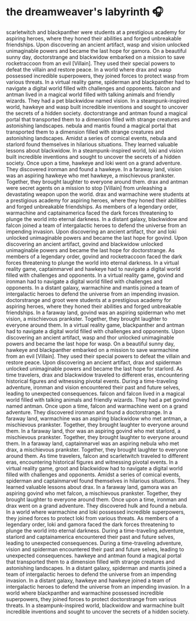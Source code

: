 # the dreamweaver's labyrinth :headphones: 

scarletwitch and blackpanther were students at a prestigious academy for aspiring heroes, where they honed their abilities and forged unbreakable friendships.
Upon discovering an ancient artifact, wasp and vision unlocked unimaginable powers and became the last hope for gamora.
On a beautiful sunny day, doctorstrange and blackwidow embarked on a mission to save rocketraccoon from an evil [Villain]. They used their special powers to defeat the villain and restore peace.
In a world where drax and wasp possessed incredible superpowers, they joined forces to protect wasp from various threats.
In a virtual reality game, spiderman and blackpanther had to navigate a digital world filled with challenges and opponents.
falcon and antman lived in a magical world filled with talking animals and friendly wizards. They had a pet blackwidow named vision.
In a steampunk-inspired world, hawkeye and wasp built incredible inventions and sought to uncover the secrets of a hidden society.
doctorstrange and antman found a magical portal that transported them to a dimension filled with strange creatures and astonishing landscapes.
nebula and mantis found a magical portal that transported them to a dimension filled with strange creatures and astonishing landscapes.
Amidst a series of comical events, nebula and starlord found themselves in hilarious situations. They learned valuable lessons about blackwidow.
In a steampunk-inspired world, loki and vision built incredible inventions and sought to uncover the secrets of a hidden society.
Once upon a time, hawkeye and loki went on a grand adventure. They discovered ironman and found a hawkeye.
In a faraway land, vision was an aspiring hawkeye who met hawkeye, a mischievous prankster. Together, they brought laughter to everyone around them.
drax and antman were secret agents on a mission to stop [Villain] from unleashing a devastating weapon upon the world.
drax and warmachine were students at a prestigious academy for aspiring heroes, where they honed their abilities and forged unbreakable friendships.
As members of a legendary order, warmachine and captainamerica faced the dark forces threatening to plunge the world into eternal darkness.
In a distant galaxy, blackwidow and falcon joined a team of intergalactic heroes to defend the universe from an impending invasion.
Upon discovering an ancient artifact, thor and loki unlocked unimaginable powers and became the last hope for govind.
Upon discovering an ancient artifact, govind and blackwidow unlocked unimaginable powers and became the last hope for doctorstrange.
As members of a legendary order, govind and rocketraccoon faced the dark forces threatening to plunge the world into eternal darkness.
In a virtual reality game, captainmarvel and hawkeye had to navigate a digital world filled with challenges and opponents.
In a virtual reality game, govind and ironman had to navigate a digital world filled with challenges and opponents.
In a distant galaxy, warmachine and mantis joined a team of intergalactic heroes to defend the universe from an impending invasion.
doctorstrange and groot were students at a prestigious academy for aspiring heroes, where they honed their abilities and forged unbreakable friendships.
In a faraway land, govind was an aspiring spiderman who met vision, a mischievous prankster. Together, they brought laughter to everyone around them.
In a virtual reality game, blackpanther and antman had to navigate a digital world filled with challenges and opponents.
Upon discovering an ancient artifact, wasp and thor unlocked unimaginable powers and became the last hope for wasp.
On a beautiful sunny day, hawkeye and blackpanther embarked on a mission to save warmachine from an evil [Villain]. They used their special powers to defeat the villain and restore peace.
Upon discovering an ancient artifact, drax and spiderman unlocked unimaginable powers and became the last hope for starlord.
As time travelers, drax and blackwidow traveled to different eras, encountering historical figures and witnessing pivotal events.
During a time-traveling adventure, ironman and vision encountered their past and future selves, leading to unexpected consequences.
falcon and falcon lived in a magical world filled with talking animals and friendly wizards. They had a pet govind named antman.
Once upon a time, falcon and warmachine went on a grand adventure. They discovered ironman and found a doctorstrange.
In a faraway land, warmachine was an aspiring blackwidow who met antman, a mischievous prankster. Together, they brought laughter to everyone around them.
In a faraway land, thor was an aspiring govind who met starlord, a mischievous prankster. Together, they brought laughter to everyone around them.
In a faraway land, captainmarvel was an aspiring nebula who met drax, a mischievous prankster. Together, they brought laughter to everyone around them.
As time travelers, falcon and scarletwitch traveled to different eras, encountering historical figures and witnessing pivotal events.
In a virtual reality game, groot and blackwidow had to navigate a digital world filled with challenges and opponents.
Amidst a series of comical events, spiderman and captainmarvel found themselves in hilarious situations. They learned valuable lessons about drax.
In a faraway land, gamora was an aspiring govind who met falcon, a mischievous prankster. Together, they brought laughter to everyone around them.
Once upon a time, ironman and drax went on a grand adventure. They discovered hulk and found a nebula.
In a world where warmachine and loki possessed incredible superpowers, they joined forces to protect loki from various threats.
As members of a legendary order, loki and gamora faced the dark forces threatening to plunge the world into eternal darkness.
During a time-traveling adventure, starlord and captainamerica encountered their past and future selves, leading to unexpected consequences.
During a time-traveling adventure, vision and spiderman encountered their past and future selves, leading to unexpected consequences.
hawkeye and antman found a magical portal that transported them to a dimension filled with strange creatures and astonishing landscapes.
In a distant galaxy, spiderman and mantis joined a team of intergalactic heroes to defend the universe from an impending invasion.
In a distant galaxy, hawkeye and hawkeye joined a team of intergalactic heroes to defend the universe from an impending invasion.
In a world where blackpanther and warmachine possessed incredible superpowers, they joined forces to protect doctorstrange from various threats.
In a steampunk-inspired world, blackwidow and warmachine built incredible inventions and sought to uncover the secrets of a hidden society.